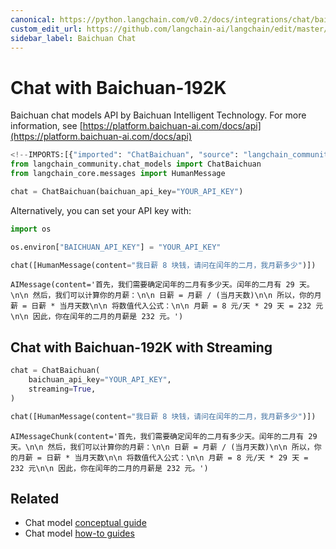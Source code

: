 ```yaml
---
canonical: https://python.langchain.com/v0.2/docs/integrations/chat/baichuan/
custom_edit_url: https://github.com/langchain-ai/langchain/edit/master/docs/docs/integrations/chat/baichuan.ipynb
sidebar_label: Baichuan Chat
---
```


# Chat with Baichuan-192K

Baichuan chat models API by Baichuan Intelligent Technology. For more information, see [https://platform.baichuan-ai.com/docs/api](https://platform.baichuan-ai.com/docs/api)

```python
<!--IMPORTS:[{"imported": "ChatBaichuan", "source": "langchain_community.chat_models", "docs": "https://api.python.langchain.com/en/latest/chat_models/langchain_community.chat_models.baichuan.ChatBaichuan.html", "title": "Chat with Baichuan-192K"}, {"imported": "HumanMessage", "source": "langchain_core.messages", "docs": "https://api.python.langchain.com/en/latest/messages/langchain_core.messages.human.HumanMessage.html", "title": "Chat with Baichuan-192K"}]-->
from langchain_community.chat_models import ChatBaichuan
from langchain_core.messages import HumanMessage
```

```python
chat = ChatBaichuan(baichuan_api_key="YOUR_API_KEY")
```

Alternatively, you can set your API key with:

```python
import os

os.environ["BAICHUAN_API_KEY"] = "YOUR_API_KEY"
```

```python
chat([HumanMessage(content="我日薪 8 块钱，请问在闰年的二月，我月薪多少")])
```

```output
AIMessage(content='首先，我们需要确定闰年的二月有多少天。闰年的二月有 29 天。\n\n 然后，我们可以计算你的月薪：\n\n 日薪 = 月薪 / (当月天数)\n\n 所以，你的月薪 = 日薪 * 当月天数\n\n 将数值代入公式：\n\n 月薪 = 8 元/天 * 29 天 = 232 元\n\n 因此，你在闰年的二月的月薪是 232 元。')
```

## Chat with Baichuan-192K with Streaming

```python
chat = ChatBaichuan(
    baichuan_api_key="YOUR_API_KEY",
    streaming=True,
)
```

```python
chat([HumanMessage(content="我日薪 8 块钱，请问在闰年的二月，我月薪多少")])
```

```output
AIMessageChunk(content='首先，我们需要确定闰年的二月有多少天。闰年的二月有 29 天。\n\n 然后，我们可以计算你的月薪：\n\n 日薪 = 月薪 / (当月天数)\n\n 所以，你的月薪 = 日薪 * 当月天数\n\n 将数值代入公式：\n\n 月薪 = 8 元/天 * 29 天 = 232 元\n\n 因此，你在闰年的二月的月薪是 232 元。')
```

## Related

- Chat model [conceptual guide](/docs/concepts/#chat-models)
- Chat model [how-to guides](/docs/how_to/#chat-models)